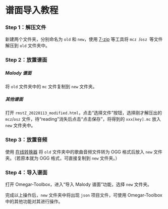 # 谱面导入教程

### Step 1：解压文件

新建两个文件夹，分别命名为 `old` 和 `new`，使用 [7-zip](https://www.7-zip.org/) 等工具将 `mcz `/`osz `等文件解压到 `old` 文件夹中。

### Step 2：放置谱面

##### Malody 谱面

将 `old` 文件夹中的  `mc` 文件复制到 `new` 文件夹。

##### 其他谱面

打开 `rmstZ_20220113_modified.html`，点击“选择文件”按钮，选择刚才解压出的 `mcz`/`osz` 文件，待“reading”消失后点击“点击保存”，将得到的 `xxx[key].mc` 放入 `new` 文件夹中。

### Step 3：放置音频

使用 [在线转换器](https://convertio.co/zh/) 将 `old` 文件夹中的歌曲音频文件转为 OGG 格式后放入 `new` 文件夹。（若原本就为 OGG 格式，可直接复制到 `new` 文件夹。）

### Step 4：导入谱面

打开 Omegar-Toolbox，进入“导入 Malody 谱面”功能，选择 `new` 文件夹。

完成以上操作后，`new` 文件夹中将出现 `json` 项目文件，可使用 Omegar-Toolbox 中的其他功能对其进行操作。
